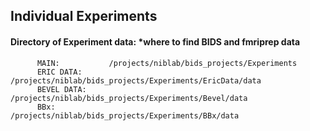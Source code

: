## Individual Experiments 
#### Directory of Experiment data: *where to find BIDS and fmriprep data
          MAIN:           /projects/niblab/bids_projects/Experiments
          ERIC DATA:      /projects/niblab/bids_projects/Experiments/EricData/data
          BEVEL DATA:     /projects/niblab/bids_projects/Experiments/Bevel/data
          BBx:            /projects/niblab/bids_projects/Experiments/BBx/data
